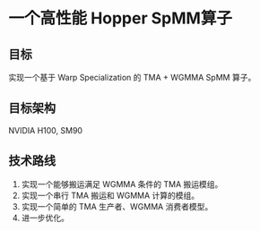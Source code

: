 # 一个高性能 Hopper SpMM算子
## 目标
实现一个基于 Warp Specialization 的 TMA + WGMMA SpMM 算子。
## 目标架构
NVIDIA H100, SM90
## 技术路线
1. 实现一个能够搬运满足 WGMMA 条件的 TMA 搬运模组。
2. 实现一个串行 TMA 搬运和 WGMMA 计算的模组。
3. 实现一个简单的 TMA 生产者、WGMMA 消费者模型。
4. 进一步优化。